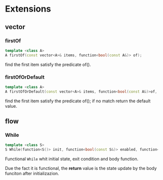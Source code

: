 # Extensions

## vector

### firstOf

```c++
template <class A>
A firstOf(const vector<A>& items, function<bool(const A&)> of);

```

find the first item satisfy the predicate of().


### firstOfOrDefault

```c++
template <class A>
A firstOfOrDefault(const vector<A>& items, function<bool(const A&)>of, const A& def);
```

find the first item satisfy the predicate of(); if no match return the default value.

## flow

### While

```c++
template <class S>
S While(function<S()> init, function<bool(const S&)> enabled, function<S(const S&)> body)
```

Functional `While` whit initial state, exit condition and body function.

Due the fact it is functional, the **return** value is the state update by the body funciton after initializazion.
